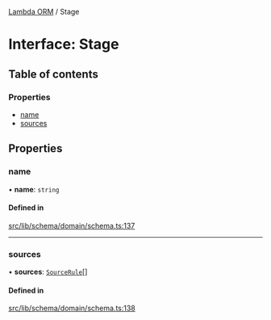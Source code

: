 [Lambda ORM](../README.md) / Stage

# Interface: Stage

## Table of contents

### Properties

- [name](Stage.md#name)
- [sources](Stage.md#sources)

## Properties

### name

• **name**: `string`

#### Defined in

[src/lib/schema/domain/schema.ts:137](https://github.com/lambda-orm/lambdaorm-base/blob/9b21e8689acd2305a4bae966af6b658877a4045e/src/lib/schema/domain/schema.ts#L137)

___

### sources

• **sources**: [`SourceRule`](SourceRule.md)[]

#### Defined in

[src/lib/schema/domain/schema.ts:138](https://github.com/lambda-orm/lambdaorm-base/blob/9b21e8689acd2305a4bae966af6b658877a4045e/src/lib/schema/domain/schema.ts#L138)
